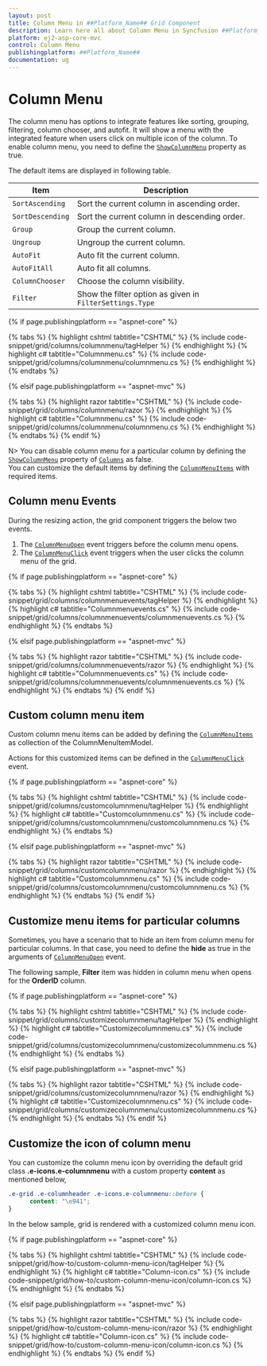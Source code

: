 ```yaml
---
layout: post
title: Column Menu in ##Platform_Name## Grid Component
description: Learn here all about Column Menu in Syncfusion ##Platform_Name## Grid component of Syncfusion Essential JS 2 and more.
platform: ej2-asp-core-mvc
control: Column Menu
publishingplatform: ##Platform_Name##
documentation: ug
---
```


# Column Menu

The column menu has options to integrate features like sorting, grouping, filtering, column chooser, and autofit. It will show a menu with the integrated feature when users click on multiple icon of the column. To enable column menu, you need to define the [`ShowColumnMenu`](https://help.syncfusion.com/cr/aspnetcore-js2/Syncfusion.EJ2.Grids.Grid.html#Syncfusion_EJ2_Grids_Grid_ShowColumnMenu) property as true.

The default items are displayed in following table.

| Item | Description |
|-----|-----|
| `SortAscending` | Sort the current column in ascending order. |
| `SortDescending` | Sort the current column in descending order. |
| `Group` | Group the current column. |
| `Ungroup` | Ungroup the current column. |
| `AutoFit` | Auto fit the current column. |
| `AutoFitAll` | Auto fit all columns. |
| `ColumnChooser` | Choose the column visibility. |
| `Filter` | Show the filter option as given in `FilterSettings.Type` |

{% if page.publishingplatform == "aspnet-core" %}

{% tabs %}
{% highlight cshtml tabtitle="CSHTML" %}
{% include code-snippet/grid/columns/columnmenu/tagHelper %}
{% endhighlight %}
{% highlight c# tabtitle="Columnmenu.cs" %}
{% include code-snippet/grid/columns/columnmenu/columnmenu.cs %}
{% endhighlight %}
{% endtabs %}

{% elsif page.publishingplatform == "aspnet-mvc" %}

{% tabs %}
{% highlight razor tabtitle="CSHTML" %}
{% include code-snippet/grid/columns/columnmenu/razor %}
{% endhighlight %}
{% highlight c# tabtitle="Columnmenu.cs" %}
{% include code-snippet/grid/columns/columnmenu/columnmenu.cs %}
{% endhighlight %}
{% endtabs %}
{% endif %}



N> You can disable column menu for a particular column by defining the [`ShowColumnMenu`](https://help.syncfusion.com/cr/aspnetcore-js2/Syncfusion.EJ2.Grids.GridColumn.html#Syncfusion_EJ2_Grids_GridColumn_ShowColumnMenu) property of [`Columns`](https://help.syncfusion.com/cr/aspnetcore-js2/Syncfusion.EJ2.Grids.GridColumn.html) as false.
<br/> You can customize the default items by defining the [`ColumnMenuItems`](https://help.syncfusion.com/cr/aspnetcore-js2/Syncfusion.EJ2.Grids.Grid.html#Syncfusion_EJ2_Grids_Grid_ColumnMenuItems) with required items.

## Column menu Events

During the resizing action, the grid component triggers the below two events.

1. The [`ColumnMenuOpen`](https://help.syncfusion.com/cr/aspnetcore-js2/Syncfusion.EJ2.Grids.Grid.html#Syncfusion_EJ2_Grids_Grid_ColumnMenuOpen) event triggers before the column menu opens.
2. The [`ColumnMenuClick`](https://help.syncfusion.com/cr/aspnetcore-js2/Syncfusion.EJ2.Grids.Grid.html#Syncfusion_EJ2_Grids_Grid_ColumnMenuClick) event triggers when the user clicks the column menu of the grid.

{% if page.publishingplatform == "aspnet-core" %}

{% tabs %}
{% highlight cshtml tabtitle="CSHTML" %}
{% include code-snippet/grid/columns/columnmenuevents/tagHelper %}
{% endhighlight %}
{% highlight c# tabtitle="Columnmenuevents.cs" %}
{% include code-snippet/grid/columns/columnmenuevents/columnmenuevents.cs %}
{% endhighlight %}
{% endtabs %}

{% elsif page.publishingplatform == "aspnet-mvc" %}

{% tabs %}
{% highlight razor tabtitle="CSHTML" %}
{% include code-snippet/grid/columns/columnmenuevents/razor %}
{% endhighlight %}
{% highlight c# tabtitle="Columnmenuevents.cs" %}
{% include code-snippet/grid/columns/columnmenuevents/columnmenuevents.cs %}
{% endhighlight %}
{% endtabs %}
{% endif %}



## Custom column menu item

Custom column menu items can be added by defining the [`ColumnMenuItems`](https://help.syncfusion.com/cr/aspnetcore-js2/Syncfusion.EJ2.Grids.Grid.html#Syncfusion_EJ2_Grids_Grid_ColumnMenuItems) as collection of the ColumnMenuItemModel.

Actions for this customized items can be defined in the [`ColumnMenuClick`](https://help.syncfusion.com/cr/aspnetcore-js2/Syncfusion.EJ2.Grids.Grid.html#Syncfusion_EJ2_Grids_Grid_ColumnMenuClick) event.

{% if page.publishingplatform == "aspnet-core" %}

{% tabs %}
{% highlight cshtml tabtitle="CSHTML" %}
{% include code-snippet/grid/columns/customcolumnmenu/tagHelper %}
{% endhighlight %}
{% highlight c# tabtitle="Customcolumnmenu.cs" %}
{% include code-snippet/grid/columns/customcolumnmenu/customcolumnmenu.cs %}
{% endhighlight %}
{% endtabs %}

{% elsif page.publishingplatform == "aspnet-mvc" %}

{% tabs %}
{% highlight razor tabtitle="CSHTML" %}
{% include code-snippet/grid/columns/customcolumnmenu/razor %}
{% endhighlight %}
{% highlight c# tabtitle="Customcolumnmenu.cs" %}
{% include code-snippet/grid/columns/customcolumnmenu/customcolumnmenu.cs %}
{% endhighlight %}
{% endtabs %}
{% endif %}



## Customize menu items for particular columns

Sometimes, you have a scenario that to hide an item from column menu for particular columns. In that case, you need to define the **hide** as true in the arguments of [`ColumnMenuOpen`](https://help.syncfusion.com/cr/aspnetcore-js2/Syncfusion.EJ2.Grids.Grid.html#Syncfusion_EJ2_Grids_Grid_ColumnMenuOpen) event.

The following sample, **Filter** item was hidden in column menu when opens for the **OrderID** column.

{% if page.publishingplatform == "aspnet-core" %}

{% tabs %}
{% highlight cshtml tabtitle="CSHTML" %}
{% include code-snippet/grid/columns/customizecolumnmenu/tagHelper %}
{% endhighlight %}
{% highlight c# tabtitle="Customizecolumnmenu.cs" %}
{% include code-snippet/grid/columns/customizecolumnmenu/customizecolumnmenu.cs %}
{% endhighlight %}
{% endtabs %}

{% elsif page.publishingplatform == "aspnet-mvc" %}

{% tabs %}
{% highlight razor tabtitle="CSHTML" %}
{% include code-snippet/grid/columns/customizecolumnmenu/razor %}
{% endhighlight %}
{% highlight c# tabtitle="Customizecolumnmenu.cs" %}
{% include code-snippet/grid/columns/customizecolumnmenu/customizecolumnmenu.cs %}
{% endhighlight %}
{% endtabs %}
{% endif %}



## Customize the icon of column menu

You can customize the column menu icon by overriding the default grid class **.e-icons.e-columnmenu** with a custom property **content** as mentioned below,

```css
.e-grid .e-columnheader .e-icons.e-columnmenu::before {
      content: "\e941";
}
```

In the below sample, grid is rendered with a customized column menu icon.

{% if page.publishingplatform == "aspnet-core" %}

{% tabs %}
{% highlight cshtml tabtitle="CSHTML" %}
{% include code-snippet/grid/how-to/custom-column-menu-icon/tagHelper %}
{% endhighlight %}
{% highlight c# tabtitle="Column-icon.cs" %}
{% include code-snippet/grid/how-to/custom-column-menu-icon/column-icon.cs %}
{% endhighlight %}
{% endtabs %}

{% elsif page.publishingplatform == "aspnet-mvc" %}

{% tabs %}
{% highlight razor tabtitle="CSHTML" %}
{% include code-snippet/grid/how-to/custom-column-menu-icon/razor %}
{% endhighlight %}
{% highlight c# tabtitle="Column-icon.cs" %}
{% include code-snippet/grid/how-to/custom-column-menu-icon/column-icon.cs %}
{% endhighlight %}
{% endtabs %}
{% endif %}

